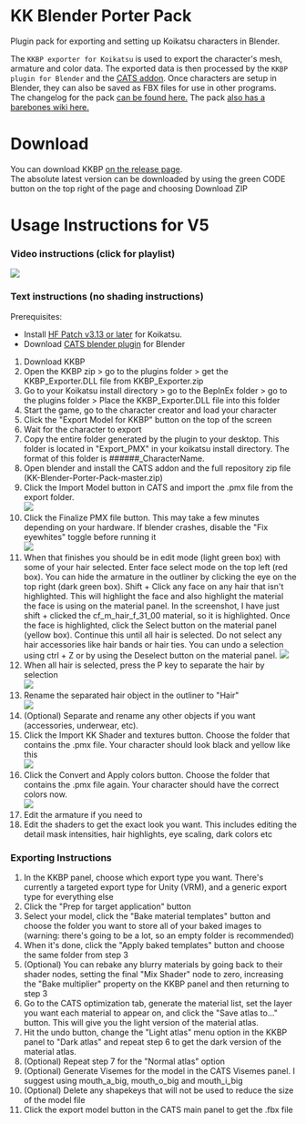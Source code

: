 # KK Blender Porter Pack
Plugin pack for exporting and setting up Koikatsu characters in Blender.  

The ```KKBP exporter for Koikatsu``` is used to export the character's mesh, armature and color data. The exported data is then processed by the ```KKBP plugin for Blender``` and the [CATS addon](https://github.com/GiveMeAllYourCats/cats-blender-plugin). Once characters are setup in Blender, they can also be saved as FBX files for use in other programs.   
The changelog for the pack [can be found here.](https://github.com/FlailingFog/KK-Blender-Shader-Pack/blob/master/Changelog.md)
The pack [also has a barebones wiki here.](https://github.com/FlailingFog/KK-Blender-Shader-Pack/wiki)

# Download
You can download KKBP [on the release page](https://github.com/FlailingFog/KK-Blender-Porter-Pack/releases).  
The absolute latest version can be downloaded by using the green CODE button on the top right of the page and choosing Download ZIP

# Usage Instructions for V5
### Video instructions (click for playlist)
[![ ](https://github.com/FlailingFog/KK-Blender-Shader-Pack/blob/assets/readme/playlistthumbnail.png)](https://www.youtube.com/playlist?list=PLhiuav2SCuvdEAbUzJxSqp61fNiPTFfwb)

### Text instructions (no shading instructions)

Prerequisites:
* Install [HF Patch v3.13 or later](https://github.com/ManlyMarco/KK-HF_Patch) for Koikatsu.
* Download [CATS blender plugin](https://github.com/GiveMeAllYourCats/cats-blender-plugin) for Blender

1. Download KKBP
2. Open the KKBP zip > go to the plugins folder > get the KKBP_Exporter.DLL file from KKBP_Exporter.zip
3. Go to your Koikatsu install directory > go to the BepInEx folder > go to the plugins folder > Place the KKBP_Exporter.DLL file into this folder
4. Start the game, go to the character creator and load your character
5. Click the "Export Model for KKBP" button on the top of the screen
6. Wait for the character to export
7. Copy the entire folder generated by the plugin to your desktop. This folder is located in "Export_PMX" in your koikatsu install directory. The format of this folder is ######_CharacterName. 
8. Open blender and install the CATS addon and the full repository zip file (KK-Blender-Porter-Pack-master.zip)
9. Click the Import Model button in CATS and import the .pmx file from the export folder.  
![ ](https://github.com/FlailingFog/KK-Blender-Shader-Pack/blob/assets/readme/catsimport.png)
9. Click the Finalize PMX file button. This may take a few minutes depending on your hardware. If blender crashes, disable the "Fix eyewhites" toggle before running it  
![ ](https://github.com/FlailingFog/KK-Blender-Shader-Pack/blob/assets/readme/kkpanel1.png)
10. When that finishes you should be in edit mode (light green box) with some of your hair selected. Enter face select mode on the top left (red box). You can hide the armature in the outliner by clicking the eye on the top right (dark green box). Shift + Click any face on any hair that isn't highlighted. This will highlight the face and also highlight the material the face is using on the material panel. In the screenshot, I have just shift + clicked the cf_m_hair_f_31_00 material, so it is highlighted. Once the face is highlighted, click the Select button on the material panel (yellow box). Continue this until all hair is selected. Do not select any hair accessories like hair bands or hair ties. You can undo a selection using ctrl + Z or by using the Deselect button on the material panel. ![ ](https://github.com/FlailingFog/KK-Blender-Shader-Pack/blob/assets/readme/hairselection.png)
11. When all hair is selected, press the P key to separate the hair by selection  
![ ](https://github.com/FlailingFog/KK-Blender-Shader-Pack/blob/assets/readme/hairseparate.png)
12. Rename the separated hair object in the outliner to "Hair"  
![ ](https://github.com/FlailingFog/KK-Blender-Shader-Pack/blob/assets/readme/rename.png)
13. (Optional) Separate and rename any other objects if you want (accessories, underwear, etc). 
14. Click the Import KK Shader and textures button. Choose the folder that contains the .pmx file. Your character should look black and yellow like this  
![ ](https://github.com/FlailingFog/KK-Blender-Shader-Pack/blob/assets/readme/importtemplates.png)
16. Click the Convert and Apply colors button. Choose the folder that contains the .pmx file again. Your character should have the correct colors now.  
![ ](https://github.com/FlailingFog/KK-Blender-Shader-Pack/blob/assets/readme/importcolors.png)
18. Edit the armature if you need to
19. Edit the shaders to get the exact look you want. This includes editing the detail mask intensities, hair highlights, eye scaling, dark colors etc

### Exporting Instructions
1. In the KKBP panel, choose which export type you want. There's currently a targeted export type for Unity (VRM), and a generic export type for everything else
2. Click the "Prep for target application" button
3. Select your model, click the "Bake material templates" button and choose the folder you want to store all of your baked images to (warning: there's going to be a lot, so an empty folder is recommended)
4. When it's done, click the "Apply baked templates" button and choose the same folder from step 3
5. (Optional) You can rebake any blurry materials by going back to their shader nodes, setting the final "Mix Shader" node to zero, increasing the "Bake multiplier" property on the KKBP panel and then returning to step 3
6. Go to the CATS optimization tab, generate the material list, set the layer you want each material to appear on, and click the "Save atlas to..." button. This will give you the light version of the material atlas.
7. Hit the undo button, change the "Light atlas" menu option in the KKBP panel to "Dark atlas" and repeat step 6 to get the dark version of the material atlas.
8. (Optional) Repeat step 7 for the "Normal atlas" option
9. (Optional) Generate Visemes for the model in the CATS Visemes panel. I suggest using mouth_a_big, mouth_o_big and mouth_i_big
10. (Optional) Delete any shapekeys that will not be used to reduce the size of the model file 
11. Click the export model button in the CATS main panel to get the .fbx file

